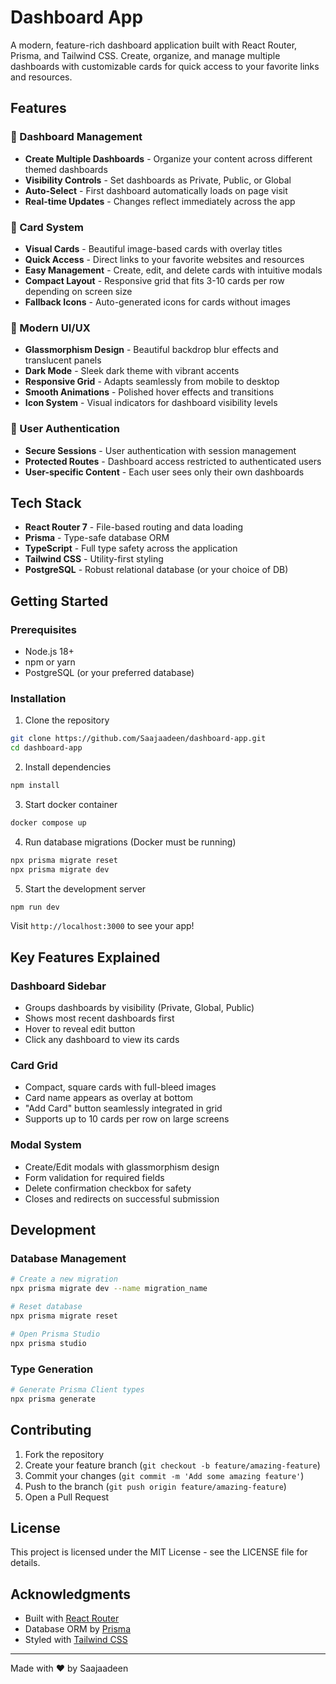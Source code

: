 # Dashboard App

A modern, feature-rich dashboard application built with React Router, Prisma, and Tailwind CSS. Create, organize, and manage multiple dashboards with customizable cards for quick access to your favorite links and resources.

## Features

### 🎯 Dashboard Management
- **Create Multiple Dashboards** - Organize your content across different themed dashboards
- **Visibility Controls** - Set dashboards as Private, Public, or Global
- **Auto-Select** - First dashboard automatically loads on page visit
- **Real-time Updates** - Changes reflect immediately across the app

### 🎴 Card System
- **Visual Cards** - Beautiful image-based cards with overlay titles
- **Quick Access** - Direct links to your favorite websites and resources
- **Easy Management** - Create, edit, and delete cards with intuitive modals
- **Compact Layout** - Responsive grid that fits 3-10 cards per row depending on screen size
- **Fallback Icons** - Auto-generated icons for cards without images

### 🎨 Modern UI/UX
- **Glassmorphism Design** - Beautiful backdrop blur effects and translucent panels
- **Dark Mode** - Sleek dark theme with vibrant accents
- **Responsive Grid** - Adapts seamlessly from mobile to desktop
- **Smooth Animations** - Polished hover effects and transitions
- **Icon System** - Visual indicators for dashboard visibility levels

### 🔐 User Authentication
- **Secure Sessions** - User authentication with session management
- **Protected Routes** - Dashboard access restricted to authenticated users
- **User-specific Content** - Each user sees only their own dashboards

## Tech Stack

- **React Router 7** - File-based routing and data loading
- **Prisma** - Type-safe database ORM
- **TypeScript** - Full type safety across the application
- **Tailwind CSS** - Utility-first styling
- **PostgreSQL** - Robust relational database (or your choice of DB)

## Getting Started

### Prerequisites
- Node.js 18+ 
- npm or yarn
- PostgreSQL (or your preferred database)

### Installation

1. Clone the repository
```bash
git clone https://github.com/Saajaadeen/dashboard-app.git
cd dashboard-app
```

2. Install dependencies
```bash
npm install
```

3. Start docker container
```bash
docker compose up
```

4. Run database migrations (Docker must be running)
```bash
npx prisma migrate reset
npx prisma migrate dev
```

5. Start the development server
```bash
npm run dev
```

Visit `http://localhost:3000` to see your app!

## Key Features Explained

### Dashboard Sidebar
- Groups dashboards by visibility (Private, Global, Public)
- Shows most recent dashboards first
- Hover to reveal edit button
- Click any dashboard to view its cards

### Card Grid
- Compact, square cards with full-bleed images
- Card name appears as overlay at bottom
- "Add Card" button seamlessly integrated in grid
- Supports up to 10 cards per row on large screens

### Modal System
- Create/Edit modals with glassmorphism design
- Form validation for required fields
- Delete confirmation checkbox for safety
- Closes and redirects on successful submission

## Development

### Database Management
```bash
# Create a new migration
npx prisma migrate dev --name migration_name

# Reset database
npx prisma migrate reset

# Open Prisma Studio
npx prisma studio
```

### Type Generation
```bash
# Generate Prisma Client types
npx prisma generate
```

## Contributing

1. Fork the repository
2. Create your feature branch (`git checkout -b feature/amazing-feature`)
3. Commit your changes (`git commit -m 'Add some amazing feature'`)
4. Push to the branch (`git push origin feature/amazing-feature`)
5. Open a Pull Request

## License

This project is licensed under the MIT License - see the LICENSE file for details.

## Acknowledgments

- Built with [React Router](https://reactrouter.com/)
- Database ORM by [Prisma](https://www.prisma.io/)
- Styled with [Tailwind CSS](https://tailwindcss.com/)

---

Made with ❤️ by Saajaadeen 
